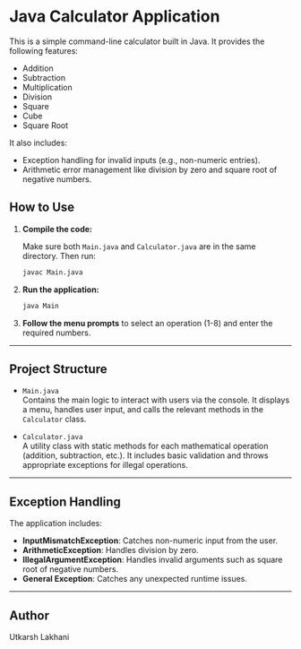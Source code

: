 # Java Calculator Application

This is a simple command-line calculator built in Java. It provides the following features:

- Addition
- Subtraction
- Multiplication
- Division
- Square
- Cube
- Square Root

It also includes:
- Exception handling for invalid inputs (e.g., non-numeric entries).
- Arithmetic error management like division by zero and square root of negative numbers.

## How to Use

1. **Compile the code:**

   Make sure both `Main.java` and `Calculator.java` are in the same directory. Then run:
   ```bash
   javac Main.java
   ```

2. **Run the application:**
   ```bash
   java Main
   ```

3. **Follow the menu prompts** to select an operation (1-8) and enter the required numbers.

---

## Project Structure

- `Main.java`  
  Contains the main logic to interact with users via the console. It displays a menu, handles user input, and calls the relevant methods in the `Calculator` class.

- `Calculator.java`  
  A utility class with static methods for each mathematical operation (addition, subtraction, etc.). It includes basic validation and throws appropriate exceptions for illegal operations.

---

## Exception Handling

The application includes:

- **InputMismatchException**: Catches non-numeric input from the user.
- **ArithmeticException**: Handles division by zero.
- **IllegalArgumentException**: Handles invalid arguments such as square root of negative numbers.
- **General Exception**: Catches any unexpected runtime issues.

---
## Author

Utkarsh Lakhani
